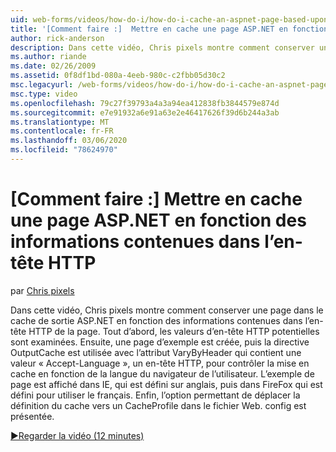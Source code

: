```yaml
---
uid: web-forms/videos/how-do-i/how-do-i-cache-an-aspnet-page-based-upon-information-in-the-http-header
title: '[Comment faire :]  Mettre en cache une page ASP.NET en fonction des informations contenues dans l’en-tête HTTP | Microsoft Docs'
author: rick-anderson
description: Dans cette vidéo, Chris pixels montre comment conserver une page dans le cache de sortie ASP.NET en fonction des informations contenues dans l’en-tête HTTP de la page. Tout d’abord, le affich HTTP potentiel...
ms.author: riande
ms.date: 02/26/2009
ms.assetid: 0f8df1bd-080a-4eeb-980c-c2fbb05d30c2
msc.legacyurl: /web-forms/videos/how-do-i/how-do-i-cache-an-aspnet-page-based-upon-information-in-the-http-header
msc.type: video
ms.openlocfilehash: 79c27f39793a4a3a94ea412838fb3844579e874d
ms.sourcegitcommit: e7e91932a6e91a63e2e46417626f39d6b244a3ab
ms.translationtype: MT
ms.contentlocale: fr-FR
ms.lasthandoff: 03/06/2020
ms.locfileid: "78624970"
---
```

# <a name="how-do-i--cache-an-aspnet-page-based-upon-information-in-the-http-header"></a>[Comment faire :]  Mettre en cache une page ASP.NET en fonction des informations contenues dans l’en-tête HTTP

par [Chris pixels](https://twitter.com/chrispels)

Dans cette vidéo, Chris pixels montre comment conserver une page dans le cache de sortie ASP.NET en fonction des informations contenues dans l’en-tête HTTP de la page. Tout d’abord, les valeurs d’en-tête HTTP potentielles sont examinées. Ensuite, une page d’exemple est créée, puis la directive OutputCache est utilisée avec l’attribut VaryByHeader qui contient une valeur « Accept-Language », un en-tête HTTP, pour contrôler la mise en cache en fonction de la langue du navigateur de l’utilisateur. L’exemple de page est affiché dans IE, qui est défini sur anglais, puis dans FireFox qui est défini pour utiliser le français. Enfin, l’option permettant de déplacer la définition du cache vers un CacheProfile dans le fichier Web. config est présentée.

[&#9654;Regarder la vidéo (12 minutes)](https://channel9.msdn.com/Blogs/ASP-NET-Site-Videos/how-do-i-cache-an-aspnet-page-based-upon-information-in-the-http-header)
